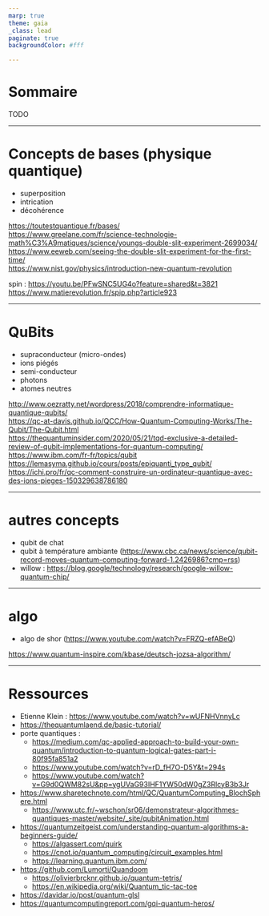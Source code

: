 ```yaml
---
marp: true
theme: gaia
_class: lead
paginate: true
backgroundColor: #fff

---
```

# Sommaire
TODO

---
# Concepts de bases (physique quantique)
- superposition
- intrication
- décohérence

https://toutestquantique.fr/bases/  
https://www.greelane.com/fr/science-technologie-math%C3%A9matiques/science/youngs-double-slit-experiment-2699034/  
https://www.eeweb.com/seeing-the-double-slit-experiment-for-the-first-time/  
https://www.nist.gov/physics/introduction-new-quantum-revolution  

spin :
https://youtu.be/PFwSNC5UG4o?feature=shared&t=3821  
https://www.matierevolution.fr/spip.php?article923

---
# QuBits
- supraconducteur (micro-ondes)
- ions piégés
- semi-conducteur
- photons
- atomes neutres

http://www.oezratty.net/wordpress/2018/comprendre-informatique-quantique-qubits/  
https://qc-at-davis.github.io/QCC/How-Quantum-Computing-Works/The-Qubit/The-Qubit.html  
https://thequantuminsider.com/2020/05/21/tqd-exclusive-a-detailed-review-of-qubit-implementations-for-quantum-computing/  
https://www.ibm.com/fr-fr/topics/qubit  
https://lemasyma.github.io/cours/posts/epiquanti_type_qubit/  
https://ichi.pro/fr/qc-comment-construire-un-ordinateur-quantique-avec-des-ions-pieges-150329638786180  

---
# autres concepts
- qubit de chat
- qubit à température ambiante (https://www.cbc.ca/news/science/qubit-record-moves-quantum-computing-forward-1.2426986?cmp=rss)
- willow : https://blog.google/technology/research/google-willow-quantum-chip/

---
# algo
- algo de shor (https://www.youtube.com/watch?v=FRZQ-efABeQ)

https://www.quantum-inspire.com/kbase/deutsch-jozsa-algorithm/  

---
# Ressources
- Etienne Klein : https://www.youtube.com/watch?v=wUFNHVnnyLc
- https://thequantumlaend.de/basic-tutorial/
- porte quantiques :
  - https://medium.com/qc-applied-approach-to-build-your-own-quantum/introduction-to-quantum-logical-gates-part-i-80f95fa851a2
  - https://www.youtube.com/watch?v=rD_fH7O-D5Y&t=294s
  - https://www.youtube.com/watch?v=G9d0QWM82sU&pp=ygUVaG93IHF1YW50dW0gZ3RlcyB3b3Jr 
- https://www.sharetechnote.com/html/QC/QuantumComputing_BlochSphere.html
  - https://www.utc.fr/~wschon/sr06/demonstrateur-algorithmes-quantiques-master/website/_site/qubitAnimation.html
- https://quantumzeitgeist.com/understanding-quantum-algorithms-a-beginners-guide/
  - https://algassert.com/quirk
  - https://cnot.io/quantum_computing/circuit_examples.html
  - https://learning.quantum.ibm.com/
- https://github.com/Lumorti/Quandoom
  - https://olivierbrcknr.github.io/quantum-tetris/
  - https://en.wikipedia.org/wiki/Quantum_tic-tac-toe
- https://davidar.io/post/quantum-glsl
- https://quantumcomputingreport.com/gqi-quantum-heros/
